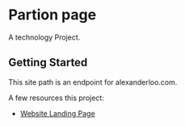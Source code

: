 # Partion page

A technology Project.

## Getting Started

This site path is an endpoint for alexanderloo.com.

A few resources this project:

- [Website Landing Page](https://alexanderloo.com)